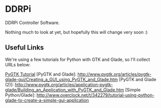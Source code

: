 DDRPi
=====

DDRPi Controller Software.

Nothing much to look at yet, but hopefully this will change very soon :)

Useful Links
------------

We're using a few tutorials for Python with GTK and Glade, so I'll collect URLs below:

[PyGTK Tutorial](http://zetcode.com/gui/pygtk/)
[PyGTK and Glade]: http://www.pygtk.org/articles/pygtk-glade-gui/Creating_a_GUI_using_PyGTK_and_Glade.htm
[PyGTK and Glade (2)]: http://www.pygtk.org/articles/application-pygtk-glade/Building_an_Application_with_PyGTK_and_Glade.htm
[Simple Python/Glade]: http://www.overclock.net/t/342279/tutorial-using-python-glade-to-create-a-simple-gui-application
	
	
